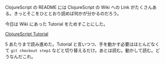 ClojureScript の README には ClojureScript の Wiki への Link がたくさんある。きっとそこをひととおり読めば何かが分かるのだろう。

今日は Wiki にあった Tutorial をためすことにした。

[ClojureScript Tutorial](https://www.niwi.nz/cljs-workshop/)

5 あたりまで読み進めた。Tutorial と言いつつ、手を動かす必要はほとんどなくて `git checkout step1` などと切り替えるだけ。あとは読む。動かして読む。どうなんだこれ。
